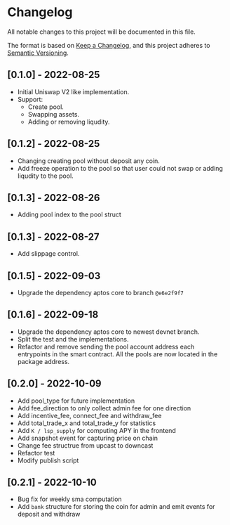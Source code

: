 # Changelog
All notable changes to this project will be documented in this file.

The format is based on [Keep a Changelog](https://keepachangelog.com/en/1.0.0/),
and this project adheres to [Semantic Versioning](https://semver.org/spec/v2.0.0.html).

## [0.1.0] - 2022-08-25
- Initial Uniswap V2 like implementation. 
- Support:
    - Create pool.
    - Swapping assets.
    - Adding or removing liqudity.

## [0.1.2] - 2022-08-25
- Changing creating pool without deposit any coin.
- Add freeze operation to the pool so that user could not swap or adding liqudity to the pool.

## [0.1.3] - 2022-08-26
- Adding pool index to the pool struct

## [0.1.3] - 2022-08-27
- Add slippage control.

## [0.1.5] - 2022-09-03
- Upgrade the dependency aptos core to branch `@e6e2f9f7`

## [0.1.6] - 2022-09-18
- Upgrade the dependency aptos core to newest devnet branch.
- Split the test and the implementations.
- Refactor and remove sending the pool account address each entrypoints in the smart contract. All the pools are now located in the package address.

## [0.2.0] - 2022-10-09
- Add pool_type for future implementation
- Add fee_direction to only collect admin fee for one direction
- Add incentive_fee, connect_fee and withdraw_fee
- Add total_trade_x and total_trade_y for statistics
- Add `K / lsp_supply` for computing APY in the frontend
- Add snapshot event for capturing price on chain
- Change fee structrue from upcast to downcast
- Refactor test
- Modify publish script

## [0.2.1] - 2022-10-10
- Bug fix for weekly sma computation
- Add `bank` structure for storing the coin for admin and emit events for deposit and withdraw